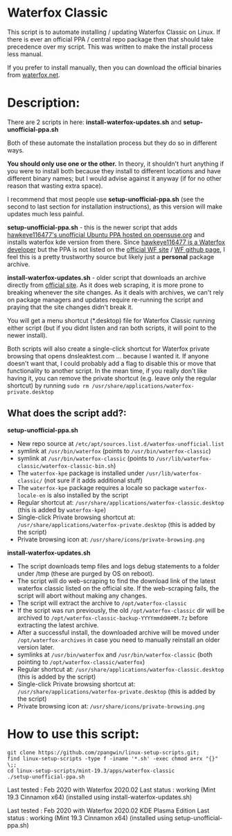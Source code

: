 # Waterfox Classic

This script is to automate installing / updating Waterfox Classic on Linux. If there is ever an official PPA / central repo package then that should take precedence over my script. This was written to make the install process less manual.

If you prefer to install manually, then you can download the official binaries from [waterfox.net](https://www.waterfox.net/).

# Description:

There are 2 scripts in here: **install-waterfox-updates.sh** and **setup-unofficial-ppa.sh**

Both of these automate the installation process but they do so in different ways. 

**You should only use one or the other.** In theory, it shouldn't hurt anything if you were to install both because they install to different locations and have different binary names; but I would advise against it anyway (if for no other reason that wasting extra space).

I recommend that most people use **setup-unofficial-ppa.sh** (see the second to last section for installation instructions), as this version will make updates much less painful.

**setup-unofficial-ppa.sh** - this is the newer script that adds [hawkeye116477's unofficial Ubuntu PPA hosted on opensuse.org](http://download.opensuse.org/repositories/home:/hawkeye116477:/waterfox/xUbuntu_18.040) and installs waterfox kde version from there. Since [hawkeye116477 is a Waterfox developer](https://github.com/MrAlex94/Waterfox/commits?author=hawkeye116477) but the PPA is not listed on the [official WF site](https://www.waterfox.net/) / [WF github page](https://github.com/MrAlex94/Waterfox), I feel this is a pretty trustworthy source but likely just a **personal** package archive.

**install-waterfox-updates.sh** - older script that downloads an archive directly from [official site](https://www.waterfox.net/). As it does web scraping, it is more prone to breaking whenever the site changes. As it deals with archives, we can't rely on package managers and updates require re-running the script and praying that the site changes didn't break it.

You will get a menu shortcut (*.desktop) file for Waterfox Classic running either script (but if you didnt listen and ran both scripts, it will point to the newer install).

Both scripts will also create a single-click shortcut for Waterfox private browsing that opens dnsleaktest.com ... because I wanted it. If anyone doesn't want that, I could probably add a flag to disable this or move that functionality to another script. In the mean time, if you really don't like having it, you can remove the private shortcut (e.g. leave only the regular shortcut) by running `sudo rm /usr/share/applications/waterfox-private.desktop`

## What does the script add?:

**setup-unofficial-ppa.sh**

* New repo source at `/etc/apt/sources.list.d/waterfox-unofficial.list`
* symlink at `/usr/bin/waterfox` (points to `/usr/bin/waterfox-classic`)
* symlink at `/usr/bin/waterfox-classic` (points to `/usr/lib/waterfox-classic/waterfox-classic-bin.sh`)
* The `waterfox-kpe` package is installed under `/usr/lib/waterfox-classic/` (not sure if it adds additional stuff)
* The `waterfox-kpe` package requires a locale so package `waterfox-locale-en` is also installed by the script
* Regular shortcut at: `/usr/share/applications/waterfox-classic.desktop` (this is added by `waterfox-kpe`)
* Single-click Private browsing shortcut at: `/usr/share/applications/waterfox-private.desktop` (this is added by the script)
* Private browsing icon at: `/usr/share/icons/private-browsing.png`

**install-waterfox-updates.sh**

* The script downloads temp files and logs debug statements to a folder under /tmp (these are purged by OS on reboot).
* The script will do web-scraping to find the download link of the latest waterfox classic listed on the official site. If the web-scraping fails, the script will abort without making any changes.
* The script will extract the archive to `/opt/waterfox-classic`
* If the script was run previously, the old `/opt/waterfox-classic` dir will be archived to `/opt/waterfox-classic-backup-YYYYmmddHHMM.7z` before extracting the latest archive.
* After a successful install, the downloaded archive will be moved under `/opt/waterfox-archives` in case you need to manually reinstall an older version later.
* symlinks at `/usr/bin/waterfox` and `/usr/bin/waterfox-classic` (both pointing to `/opt/waterfox-classic/waterfox`)
* Regular shortcut at: `/usr/share/applications/waterfox-classic.desktop` (this is added by the script)
* Single-click Private browsing shortcut at: `/usr/share/applications/waterfox-private.desktop` (this is added by the script)
* Private browsing icon at: `/usr/share/icons/private-browsing.png`


# How to use this script:

```
git clone https://github.com/zpangwin/linux-setup-scripts.git;
find linux-setup-scripts -type f -iname '*.sh' -exec chmod a+rx "{}" \;;
cd linux-setup-scripts/mint-19.3/apps/waterfox-classic
./setup-unofficial-ppa.sh
```

Last tested : Feb 2020 with Waterfox 2020.02
Last status : working (Mint 19.3 Cinnamon x64)
(installed using install-waterfox-updates.sh)

Last tested : Feb 2020 with Waterfox 2020.02 KDE Plasma Edition
Last status : working (Mint 19.3 Cinnamon x64)
(installed using setup-unofficial-ppa.sh)

